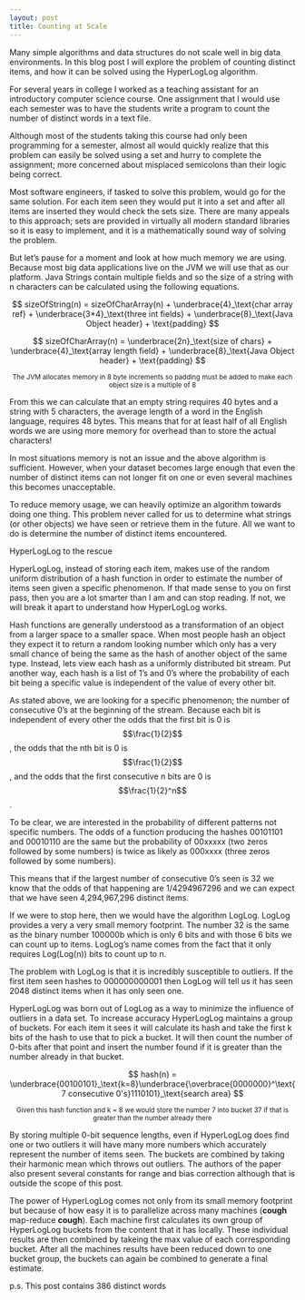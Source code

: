 ```yaml
---
layout: post
title: Counting at Scale
---
```


Many simple algorithms and data structures do not scale well in big data environments. 
In this blog post I will explore the problem of counting distinct items, and how it can be solved using the HyperLogLog algorithm.


For several years in college I worked as a teaching assistant for an introductory computer science course. 
One assignment that I would use each semester was to have the students write a program to count the number of distinct words in a text file.  
  
Although most of the students taking this course had only been programming for a semester, almost all would quickly realize that this problem can easily be solved using a set and hurry to complete the assignment; more concerned about misplaced semicolons than their logic being correct.

Most software engineers, if tasked to solve this problem, would go for the same solution. For each item seen they would put it into a set and after all items are inserted they would check the sets size. 
There are many appeals to this approach; sets are provided in virtually all modern standard libraries so it is easy to implement, and it is a mathematically sound way of solving the problem. But let’s pause for a moment and look at how much memory we are using. Because most big data applications live on the JVM we will use that as our platform. Java Strings contain multiple fields and so the size of a string with n characters can be calculated using the following equations. $$
sizeOfString(n) = sizeOfCharArray(n) + \underbrace{4}_\text{char array ref} + \underbrace{3*4}_\text{three int fields} + \underbrace{8}_\text{Java Object header} + \text{padding}
$$ 

$$
sizeOfCharArray(n) = \underbrace{2n}_\text{size of chars} + \underbrace{4}_\text{array length field} + \underbrace{8}_\text{Java Object header} + \text{padding}
$$

$$
_\text{The JVM allocates memory in 8 byte increments so padding must be added to make each object size is a multiple of 8}
$$

From this we can calculate that an empty string requires 40 bytes and a string with 5 characters, the average length of a word in the English language, requires 48 bytes. This means that for at least half of all English words we are using more memory for overhead than to store the actual characters! In most situations memory is not an issue and the above algorithm is sufficient. However, when your dataset becomes large enough that even the number of distinct items can not longer fit on one or even several machines this becomes unacceptable. To reduce memory usage, we can heavily optimize an algorithm towards doing one thing. This problem never called for us to determine what strings (or other objects) we have seen or retrieve them in the future. All we want to do is determine the number of distinct items encountered. HyperLogLog to the rescueHyperLogLog, instead of storing each item, makes use of the random uniform distribution of a hash function in order to estimate the number of items seen given a specific phenomenon.  If that made sense to you on first pass, then you are a lot smarter than I am and can stop reading. If not, we will break it apart to understand how HyperLogLog works. Hash functions are generally understood as a transformation of an object from a larger space to a smaller space. When most people hash an object they expect it to return a random looking number which only has a very small chance of being the same as the hash of another object of the same type. Instead, lets view each hash as a uniformly distributed bit stream. Put another way, each hash is a list of 1’s and 0’s where the probability of each bit being a specific value is independent of the value of every other bit. As stated above, we are looking for a specific phenomenon; the number of consecutive 0’s at the beginning of the stream. Because each bit is independent of every other the odds that the first bit is 0 is $$\frac{1}{2}$$, the odds that the nth bit is 0 is $$\frac{1}{2}$$, and the odds that the first consecutive n bits are 0 is $$\frac{1}{2}^n$$. To be clear, we are interested in the probability of different patterns not specific numbers. The odds of a function producing the hashes 00101101 and 00010110 are the same but the probability of 00xxxxx (two zeros followed by some numbers) is twice as likely as 000xxxx (three zeros followed by some numbers).  This means that if the largest number of consecutive 0’s seen is 32 we know that the odds of that happening are 1/4294967296 and we can expect that we have seen 4,294,967,296 distinct items. If we were to stop here, then we would have the algorithm LogLog. LogLog provides a very a very small memory footprint. The number 32 is the same as the binary number 100000b which is only 6 bits and with those 6 bits we can count up to  items. LogLog’s name comes from the fact that it only requires Log(Log(n)) bits to count up to n. The problem with LogLog is that it is incredibly susceptible to outliers. If the first item seen hashes to 000000000001 then LogLog will tell us it has seen 2048 distinct items when it has only seen one. HyperLogLog was born out of LogLog as a way to minimize the influence of outliers in a data set. To increase accuracy HyperLogLog maintains a group of buckets. For each item it sees it will calculate its hash and take the first k bits of the hash to use that to pick a bucket. It will then count the number of 0-bits after that point and insert the number found if it is greater than the number already in that bucket. $$
hash(n) = \underbrace{00100101}_\text{k=8}\underbrace{\overbrace{0000000}^\text{7 consecutive 0's}1110101}_\text{search area}
$$

$$
_\text{Given this hash function and k = 8 we would store the number 7 into bucket 37 if that is greater than the number already there}
$$

By storing multiple 0-bit sequence lengths, even if HyperLogLog does find one or two outliers it will have many more numbers which accurately represent the number of items seen. The buckets are combined by taking their harmonic mean which throws out outliers. The authors of the paper also present several constants for range and bias correction although that is outside the scope of this post.    The power of HyperLogLog comes not only from its small memory footprint but because of how easy it is to parallelize across many machines (**cough** map-reduce **cough**). Each machine first calculates its own group of HyperLogLog buckets from the content that it has locally. These individual results are then combined by takeing the max value of each corresponding bucket. After all the machines results have been reduced down to one bucket group, the buckets can again be combined to generate a final estimate.    p.s. This post contains 386 distinct words